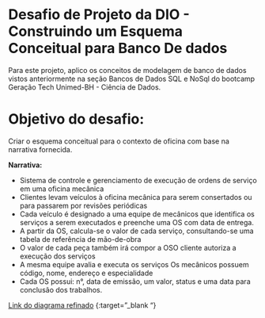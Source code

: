# Desafio de Projeto da DIO - Construindo um Esquema Conceitual para Banco De dados

Para este projeto, aplico os conceitos de modelagem de banco de dados vistos anteriormente na seção Bancos de Dados SQL e NoSql do bootcamp Geração Tech Unimed-BH - Ciência de Dados.

# Objetivo do desafio:

Criar o esquema conceitual para o contexto de oficina com base na narrativa fornecida.

**Narrativa:**

* Sistema de controle e gerenciamento de execução de ordens de serviço em uma oficina mecânica
* Clientes levam veículos à oficina mecânica para serem consertados ou para passarem por revisões  periódicas
* Cada veículo é designado a uma equipe de mecânicos que identifica os serviços a serem executados e preenche uma OS com data de entrega.
* A partir da OS, calcula-se o valor de cada serviço, consultando-se uma tabela de referência de mão-de-obra
* O valor de cada peça também irá compor a OSO cliente autoriza a execução dos serviços
* A mesma equipe avalia e executa os serviços
Os mecânicos possuem código, nome, endereço e especialidade
* Cada OS possui: n°, data de emissão, um valor, status e uma data para conclusão dos trabalhos.

[Link do diagrama refinado](https://github.com/casjunior93/DIO---Refinando-um-Projeto-Conceitual-de-Banco-de-Dados-E-COMMERCE/raw/main/E-commerce/diagrama-e-commerce-aula-refinado.png) {:target=”_blank “}